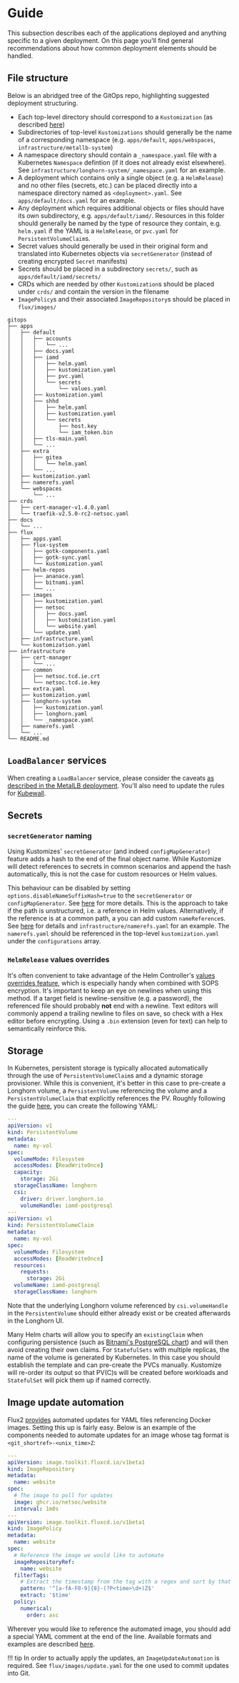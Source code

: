 # Guide

This subsection describes each of the applications deployed and anything specific to a given deployment. On this page
you'll find general recommendations about how common deployment elements should be handled.

## File structure

Below is an abridged tree of the GitOps repo, highlighting suggested deployment structuring.

- Each top-level directory should correspond to a `Kustomization` (as described [here](../../))
- Subdirectories of top-level `Kustomizations` should generally be the name of a corresponding namespace (e.g.
  `apps/default`, `apps/webspaces`, `infrastructure/metallb-system`)
- A namespace directory should contain a `_namespace.yaml` file with a Kubernetes `Namespace` defintion (if it does not
  already exist elsewhere). See `infrastructure/longhorn-system/_namespace.yaml` for an example.
- A deployment which contains only a single object (e.g. a `HelmRelease`) and no other files (secrets, etc.) can be
  placed directly into a namespace directory named as `<deployment>.yaml`. See `apps/default/docs.yaml` for an
  example.
- Any deployment which requires additional objects or files should have its own subdirectory, e.g. `apps/default/iamd/`.
  Resources in this folder should generally be named by the type of resource they contain, e.g. `helm.yaml` if the YAML
  is a `HelmRelease`, or `pvc.yaml` for `PersistentVolumeClaim`s.
- Secret values should generally be used in their original form and translated into Kubernetes objects via
  `secretGenerator` (instead of creating encrypted `Secret` manifests)
- Secrets should be placed in a subdirectory `secrets/`, such as `apps/default/iamd/secrets/`
- CRDs which are needed by other `Kustomization`s should be placed under `crds/` and contain the version in the filename
- `ImagePolicy`s and their associated `ImageRepository`s should be placed in `flux/images/`

```
gitops
├── apps
│   ├── default
│   │   ├── accounts
│   │   │   └── ...
│   │   ├── docs.yaml
│   │   ├── iamd
│   │   │   ├── helm.yaml
│   │   │   ├── kustomization.yaml
│   │   │   ├── pvc.yaml
│   │   │   └── secrets
│   │   │       └── values.yaml
│   │   ├── kustomization.yaml
│   │   ├── shhd
│   │   │   ├── helm.yaml
│   │   │   ├── kustomization.yaml
│   │   │   └── secrets
│   │   │       ├── host.key
│   │   │       └── iam_token.bin
│   │   ├── tls-main.yaml
│   │   └── ...
│   ├── extra
│   │   ├── gitea
│   │   │   └── helm.yaml
│   │   └── ...
│   ├── kustomization.yaml
│   ├── namerefs.yaml
│   └── webspaces
│       └── ...
├── crds
│   ├── cert-manager-v1.4.0.yaml
│   └── traefik-v2.5.0-rc2-netsoc.yaml
├── docs
│   └── ...
├── flux
│   ├── apps.yaml
│   ├── flux-system
│   │   ├── gotk-components.yaml
│   │   ├── gotk-sync.yaml
│   │   └── kustomization.yaml
│   ├── helm-repos
│   │   ├── ananace.yaml
│   │   ├── bitnami.yaml
│   │   └── ...
│   ├── images
│   │   ├── kustomization.yaml
│   │   ├── netsoc
│   │   │   ├── docs.yaml
│   │   │   ├── kustomization.yaml
│   │   │   └── website.yaml
│   │   └── update.yaml
│   ├── infrastructure.yaml
│   └── kustomization.yaml
├── infrastructure
│   ├── cert-manager
│   │   └── ...
│   ├── common
│   │   ├── netsoc.tcd.ie.crt
│   │   └── netsoc.tcd.ie.key
│   ├── extra.yaml
│   ├── kustomization.yaml
│   ├── longhorn-system
│   │   ├── kustomization.yaml
│   │   ├── longhorn.yaml
│   │   └── _namespace.yaml
│   ├── namerefs.yaml
│   └── ...
└── README.md
```

## `LoadBalancer` services

When creating a `LoadBalancer` service, please consider the caveats
[as described in the MetalLB deployment](../infrastructure/metallb/). You'll also need to update the rules for
[Kubewall](../infrastructure/kubewall/).

## Secrets

### `secretGenerator` naming

Using Kustomizes' `secretGenerator` (and indeed `configMapGenerator`) feature adds a hash to the end of the final object
name. While Kustomize will detect references to secrets in common scenarios and append the hash automatically, this is
not the case for custom resources or Helm values.

This behaviour can be disabled by setting `options.disableNameSuffixHash=true` to the `secretGenerator` or
`configMapGenerator`. See [here](https://github.com/kubernetes-sigs/kustomize/blob/master/examples/generatorOptions.md)
for more details. This is the approach to take if the path is unstructured, i.e. a reference in Helm values.
Alternatively, if the reference is at a common path, a you can add custom `nameReference`s. See
[here](https://github.com/kubernetes-sigs/kustomize/blob/master/examples/transformerconfigs/README.md#name-reference-transformer)
for details and `infrastructure/namerefs.yaml` for an example. The `namerefs.yaml` should be referenced in the
top-level `kustomization.yaml` under the `configurations` array.

### `HelmRelease` values overrides

It's often convenient to take advantage of the Helm Controller's
[values overrides feature](https://fluxcd.io/docs/components/helm/helmreleases/#values-overrides), which is especially
handy when combined with SOPS encryption. It's important to keep an eye on newlines when using this method. If a target
field is newline-sensitive (e.g. a password), the referenced file should probably **not** end with a newline. Text
editors will commonly append a trailing newline to files on save, so check with a Hex editor before encrypting. Using a
`.bin` extension (even for text) can help to semantically reinforce this.

## Storage

In Kubernetes, persistent storage is typically allocated automatically through the use of `PersistentVolumeClaim`s and
a dynamic storage provisioner. While this is convenient, it's better in this case to pre-create a Longhorn volume, a
`PersistentVolume` referencing the volume and a `PersistentVolumeClaim` that explicitly references the PV. Roughly
following the guide [here](https://longhorn.io/docs/1.1.2/snapshots-and-backups/backup-and-restore/restore-statefulset/),
you can create the following YAML:

```yaml
---
apiVersion: v1
kind: PersistentVolume
metadata:
  name: my-vol
spec:
  volumeMode: Filesystem
  accessModes: [ReadWriteOnce]
  capacity:
    storage: 2Gi
  storageClassName: longhorn
  csi:
    driver: driver.longhorn.io
    volumeHandle: iamd-postgresql
---
apiVersion: v1
kind: PersistentVolumeClaim
metadata:
  name: my-vol
spec:
  volumeMode: Filesystem
  accessModes: [ReadWriteOnce]
  resources:
    requests:
      storage: 2Gi
  volumeName: iamd-postgresql
  storageClassName: longhorn

```

Note that the underlying Longhorn volume referenced by `csi.volumeHandle` in the `PersistentVolume` should either
already exist or be created afterwards in the Longhorn UI.

Many Helm charts will allow you to specify an `existingClaim` when configuring persistence (such as
[Bitnami's PostgreSQL chart](https://github.com/bitnami/charts/tree/master/bitnami/postgresql)) and will then avoid
creating their own claims. For `StatefulSets` with multiple replicas, the name of the volume is generated by Kubernetes.
In this case you should establish the template and can pre-create the PVCs manually. Kustomize will re-order its output
so that PV(C)s will be created before workloads and `StatefulSet` will pick them up if named correctly.

## Image update automation

Flux2 [provides](https://fluxcd.io/docs/components/image/) automated updates for YAML files referencing Docker images.
Setting this up is fairly easy. Below is an example of the components needed to automate updates for an image whose
tag format is `<git_shortref>-<unix_time>Z`:

```yaml
---
apiVersion: image.toolkit.fluxcd.io/v1beta1
kind: ImageRepository
metadata:
  name: website
spec:
  # The image to poll for updates
  image: ghcr.io/netsoc/website
  interval: 1m0s
---
apiVersion: image.toolkit.fluxcd.io/v1beta1
kind: ImagePolicy
metadata:
  name: website
spec:
  # Reference the image we would like to automate
  imageRepositoryRef:
    name: website
  filterTags:
    # Extract the timestamp from the tag with a regex and sort by that value
    pattern: '^[a-fA-F0-9]{8}-(?P<time>\d+)Z$'
    extract: '$time'
  policy:
    numerical:
      order: asc

```

Wherever you would like to reference the automated image, you should add a special YAML comment at the end of the line.
Available formats and examples are described
[here](https://fluxcd.io/docs/guides/image-update/#configure-image-update-for-custom-resources).

!!! tip
    In order to actually apply the updates, an `ImageUpdateAutomation` is required. See `flux/images/update.yaml` for
    the one used to commit updates into Git.

